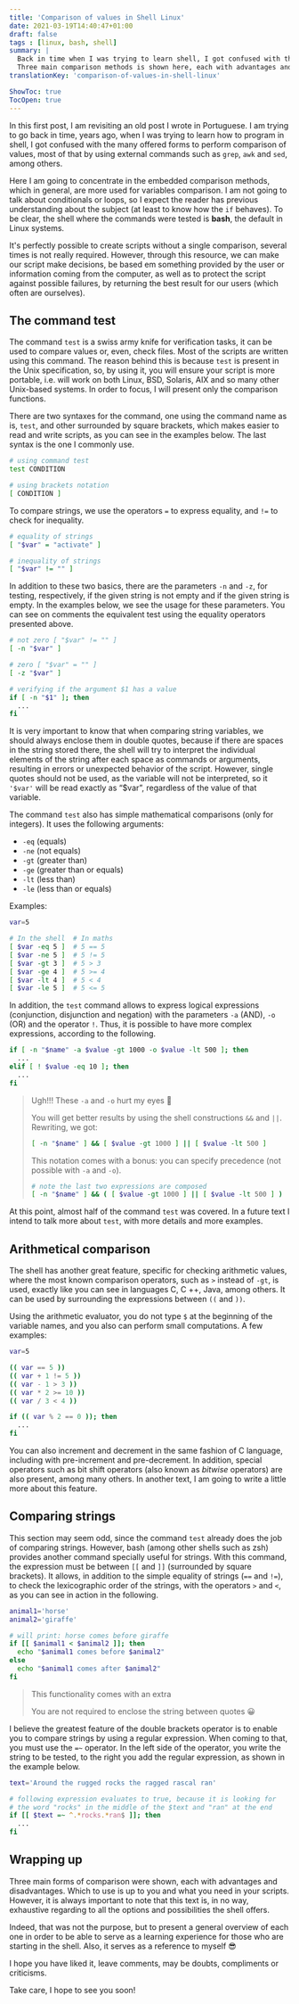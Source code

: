 ```yaml
---
title: 'Comparison of values in Shell Linux'
date: 2021-03-19T14:40:47+01:00
draft: false
tags : [linux, bash, shell]
summary: |
  Back in time when I was trying to learn shell, I got confused with the many forms to perform comparison of values.
  Three main comparison methods is shown here, each with advantages and disadvantages.
translationKey: 'comparison-of-values-in-shell-linux'

ShowToc: true
TocOpen: true
---
```


In this first post, I am revisiting an old post I wrote in Portuguese. I am trying to go back in time, years ago, when I was trying to learn how to program in shell, I got confused with the many offered forms to perform comparison of values, most of that by using external commands such as `grep`, `awk` and `sed`, among others.

Here I am going to concentrate in the embedded comparison methods, which in general, are more used for variables comparison. I am not going to talk about conditionals or loops, so I expect the reader has previous understanding about the subject (at least to know how the `if` behaves). To be clear, the shell where the commands were tested is **bash**, the default in Linux systems.

It's perfectly possible to create scripts without a single comparison, several times is not really required. However, through this resource, we can make our script make decisions, be based em something provided by the user or information coming from the computer, as well as to protect the script against possible failures, by returning the best result for our users (which often are ourselves).

The command test
----------------

The command `test` is a swiss army knife for verification tasks, it can be used to compare values or, even, check files. Most of the scripts are written using this command. The reason behind this is because `test` is present in the Unix specification, so, by using it, you will ensure your script is more portable, i.e. will work on both Linux, BSD, Solaris, AIX and so many other Unix-based systems. In order to focus, I will present only the comparison functions.

There are two syntaxes for the command, one using the command name as is, `test`, and other surrounded by square brackets, which makes easier to read and write scripts, as you can see in the examples below. The last syntax is the one I commonly use.

```bash
# using command test
test CONDITION

# using brackets notation
[ CONDITION ]
```

To compare strings, we use the operators `=` to express equality, and `!=` to check for inequality.

```bash
# equality of strings
[ "$var" = "activate" ]

# inequality of strings
[ "$var" != "" ]
```

In addition to these two basics, there are the parameters `-n` and `-z`, for testing, respectively, if the given string is not empty and if the given string is empty. In the examples below, we see the usage for these parameters. You can see on comments the equivalent test using the equality operators presented above.

```bash
# not zero [ "$var" != "" ]
[ -n "$var" ]

# zero [ "$var" = "" ]
[ -z "$var" ]

# verifying if the argument $1 has a value
if [ -n "$1" ]; then
  ...
fi
```

It is very important to know that when comparing string variables, we should always enclose them in double quotes, because if there are spaces in the string stored there, the shell will try to interpret the individual elements of the string after each space as commands or arguments, resulting in errors or unexpected behavior of the script. However, single quotes should not be used, as the variable will not be interpreted, so it `'$var'` will be read exactly as “$var”, regardless of the value of that variable.

The command `test` also has simple mathematical comparisons (only for integers). It uses the following arguments:

- `-eq` (equals)
- `-ne` (not equals)
- `-gt` (greater than)
- `-ge` (greater than or equals)
- `-lt` (less than)
- `-le` (less than or equals)

Examples:

```bash
var=5

# In the shell  # In maths
[ $var -eq 5 ]  # 5 == 5
[ $var -ne 5 ]  # 5 != 5
[ $var -gt 3 ]  # 5 > 3
[ $var -ge 4 ]  # 5 >= 4
[ $var -lt 4 ]  # 5 < 4
[ $var -le 5 ]  # 5 <= 5
```

In addition, the `test` command allows to express logical expressions (conjunction, disjunction and negation) with the parameters `-a` (AND), `-o` (OR) and the operator `!`. Thus, it is possible to have more complex expressions, according to the following.

```bash
if [ -n "$name" -a $value -gt 1000 -o $value -lt 500 ]; then
  ...
elif [ ! $value -eq 10 ]; then
  ...
fi
```

> Ugh!!! These `-a` and `-o` hurt my eyes 🙈
>
> You will get better results by using the shell constructions `&&` and `||`. Rewriting, we got:
>
> ```bash
> [ -n "$name" ] && [ $value -gt 1000 ] || [ $value -lt 500 ]
> ```
>
> This notation comes with a bonus: you can specify precedence (not possible with `-a` and `-o`).
>
>
> ```bash
> # note the last two expressions are composed
> [ -n "$name" ] && ( [ $value -gt 1000 ] || [ $value -lt 500 ] )
> ```

At this point, almost half of the command `test` was covered. In a future text I intend to talk more about `test`, with more details and more examples.

Arithmetical comparison
-----------------------

The shell has another great feature, specific for checking arithmetic values, where the most known comparison operators, such as `>` instead of `-gt`, is used, exactly like you can see in languages ​​C, C ++, Java, among others. It can be used by surrounding the expressions between `((` and `))`.

Using the arithmetic evaluator, you do not type `$` at the beginning of the variable names, and you also can perform small computations. A few examples:

```bash
var=5

(( var == 5 ))
(( var + 1 != 5 ))
(( var - 1 > 3 ))
(( var * 2 >= 10 ))
(( var / 3 < 4 ))

if (( var % 2 == 0 )); then
  ...
fi
```

You can also increment and decrement in the same fashion of C language, including with pre-increment and pre-decrement. In addition, special operators such as bit shift operators (also known as _bitwise_ operators) are also present, among many others. In another text, I am going to write a little more about this feature.

Comparing strings
-----------------

This section may seem odd, since the command `test` already does the job of comparing strings. However, bash (among other shells such as zsh) provides another command specially useful for strings. With this command, the expression must be between `[[` and `]]` (surrounded by square brackets). It allows, in addition to the simple equality of strings (`==` and `!=`), to check the lexicographic order of the strings, with the operators `>` and `<`, as you can see in action in the following.

```bash
animal1='horse'
animal2='giraffe'

# will print: horse comes before giraffe
if [[ $animal1 < $animal2 ]]; then
  echo "$animal1 comes before $animal2"
else
  echo "$animal1 comes after $animal2"
fi
```

> This functionality comes with an extra 
>
> You are not required to enclose the string between quotes 😀

I believe the greatest feature of the double brackets operator is to enable you to compare strings by using a regular expression. When coming to that, you must use the `=~` operator. In the left side of the operator, you write the string to be tested, to the right you add the regular expression, as shown in the example below.

```bash
text='Around the rugged rocks the ragged rascal ran'

# following expression evaluates to true, because it is looking for
# the word "rocks" in the middle of the $text and "ran" at the end
if [[ $text =~ ^.*rocks.*ran$ ]]; then
  ...
fi
```

Wrapping up
-----------

Three main forms of comparison were shown, each with advantages and disadvantages. Which to use is up to you and what you need in your scripts. However, it is always important to note that this text is, in no way, exhaustive regarding to all the options and possibilities the shell offers.

Indeed, that was not the purpose, but to present a general overview of each one in order to be able to serve as a learning experience for those who are starting in the shell. Also, it serves as a reference to myself 😎

I hope you have liked it, leave comments, may be doubts, compliments or criticisms.

Take care, I hope to see you soon!
